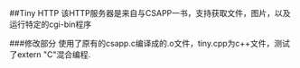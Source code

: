 ##Tiny HTTP
该HTTP服务器是来自与CSAPP一书，支持获取文件，图片，以及运行特定的cgi-bin程序

###修改部分
使用了原有的csapp.c编译成的.o文件，tiny.cpp为c++文件，测试了extern "C"混合编程.
